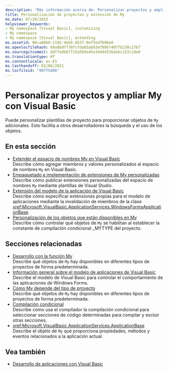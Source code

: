 ```yaml
---
description: 'Más información acerca de: Personalizar proyectos y ampliar My con Visual Basic'
title: Personalización de proyectos y extensión de My
ms.date: 07/20/2015
helpviewer_keywords:
- My namespace [Visual Basic], customizing
- My namespace
- My namespace [Visual Basic], extending
ms.assetid: 06ca80b9-1192-4eb5-8537-8ef5edfb9be0
ms.openlocfilehash: 69a8bdff78fcfda03ab03ef89b7407fb230c17bf
ms.sourcegitcommit: ddf7edb67715a5b9a45e3dd44536dabc153c1de0
ms.translationtype: HT
ms.contentlocale: es-ES
ms.lasthandoff: 02/06/2021
ms.locfileid: "99775466"
---
```

# <a name="customizing-projects-and-extending-my-with-visual-basic"></a>Personalizar proyectos y ampliar My con Visual Basic

Puede personalizar plantillas de proyecto para proporcionar objetos de `My` adicionales. Esto facilita a otros desarrolladores la búsqueda y el uso de los objetos.

## <a name="in-this-section"></a>En esta sección

- [Extender el espacio de nombres My en Visual Basic](extending-the-my-namespace.md)  
 Describe cómo agregar miembros y valores personalizados al espacio de nombres `My` en Visual Basic.
- [Empaquetado e implementación de extensiones de My personalizadas](packaging-and-deploying-custom-my-extensions.md)  
 Describe cómo publicar extensiones personalizadas del espacio de nombres `My` mediante plantillas de Visual Studio.
- [Extensión del modelo de la aplicación de Visual Basic](extending-the-visual-basic-application-model.md)  
 Describe cómo especificar extensiones propias para el modelo de aplicaciones mediante la invalidación de miembros de la clase <xref:Microsoft.VisualBasic.ApplicationServices.WindowsFormsApplicationBase>.
- [Personalización de los objetos que están disponibles en My](customizing-which-objects-are-available-in-my.md)  
 Describe cómo controlar qué objetos de `My` se habilitan al establecer la constante de compilación condicional \_MYTYPE del proyecto.

## <a name="related-sections"></a>Secciones relacionadas

- [Desarrollo con la función My](../development-with-my/index.md)  
 Describe qué objetos de `My` hay disponibles en diferentes tipos de proyectos de forma predeterminada.
- [Información general sobre el modelo de aplicaciones de Visual Basic](../development-with-my/overview-of-the-visual-basic-application-model.md)  
 Describe el modelo de Visual Basic para controlar el comportamiento de las aplicaciones de Windows Forms.
- [Cómo My depende del tipo de proyecto](../development-with-my/how-my-depends-on-project-type.md)  
 Describe qué objetos de `My` hay disponibles en diferentes tipos de proyectos de forma predeterminada.
- [Compilación condicional](../../programming-guide/program-structure/conditional-compilation.md)  
 Describe cómo usa el compilador la compilación condicional para seleccionar secciones de código determinadas para compilar y excluir otras secciones.
- <xref:Microsoft.VisualBasic.ApplicationServices.ApplicationBase>  
 Describe el objeto de `My` que proporciona propiedades, métodos y eventos relacionados a la aplicación actual.

## <a name="see-also"></a>Vea también

- [Desarrollo de aplicaciones con Visual Basic](../index.md)
